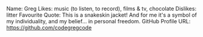 Name: Greg
Likes: music (to listen, to record), films & tv, chocolate
Dislikes: litter
Favourite Quote: This is a snakeskin jacket! And for me it's a symbol of my individuality, and my belief... in personal freedom.
GitHub Profile URL: https://github.com/codegregcode
